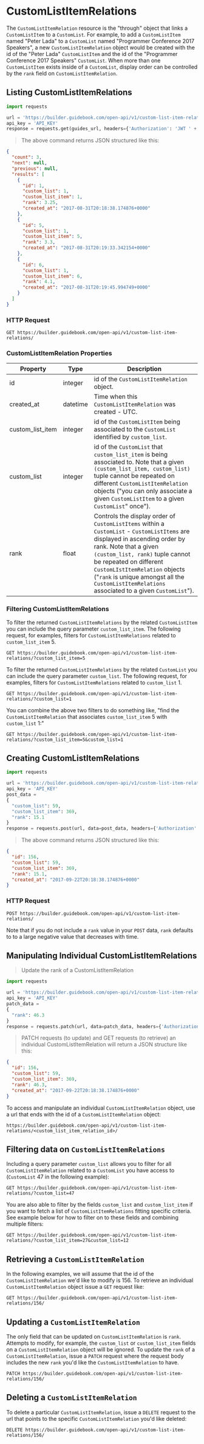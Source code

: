 # CustomListItemRelations

The `CustomListItemRelation` resource is the "through" object that links a `CustomListItem` to a `CustomList`. For example, to add a `CustomListItem` named "Peter Lada" to a `CustomList` named "Programmer Conference 2017 Speakers", a new `CustomListItemRelation` object would be created with the id of the "Peter Lada" `CustomListItem` and the id of the "Programmer Conference 2017 Speakers" `CustomList`. When more than one `CustomListItem` exists inside of a `CustomList`, display order can be controlled by the `rank` field on `CustomListItemRelation`.

## Listing CustomListItemRelations


```python
import requests

url = 'https://builder.guidebook.com/open-api/v1/custom-list-item-relations/'
api_key = 'API_KEY'
response = requests.get(guides_url, headers={'Authorization': 'JWT ' + api_key}).json()
```

> The above command returns JSON structured like this:

```json
{
  "count": 3,
  "next": null,
  "previous": null,
  "results": [
    {
      "id": 1,
      "custom_list": 1,
      "custom_list_item": 1,
      "rank": 3.25,
      "created_at": "2017-08-31T20:18:38.174876+0000"
    },
    {
      "id": 5,
      "custom_list": 1,
      "custom_list_item": 5,
      "rank": 3.3,
      "created_at": "2017-08-31T20:19:33.342154+0000"
    },
    {
      "id": 6,
      "custom_list": 1,
      "custom_list_item": 6,
      "rank": 4.1,
      "created_at": "2017-08-31T20:19:45.994749+0000"
    }
  ]
}
```


### HTTP Request

`GET https://builder.guidebook.com/open-api/v1/custom-list-item-relations/`

### CustomListItemRelation Properties

Property          | Type        | Description
---------         | --------    | --------
id                | integer     | id of the `CustomListItemRelation` object.
created_at        | datetime    | Time when this `CustomListItemRelation` was created - UTC.
custom_list_item  | integer     | id of the `CustomListItem` being associated to the `CustomList` identified by `custom_list`.
custom_list       | integer     | id of the `CustomList` that `custom_list_item` is being associated to. Note that a given `(custom_list_item, custom_list)` tuple cannot be repeated on different `CustomListItemRelation` objects ("you can only associate a given `CustomListItem` to a given `CustomList`" once").
rank              | float       | Controls the display order of `CustomListItems` within a `CustomList` - `CustomListItems` are displayed in ascending order by rank. Note that a given `(custom_list, rank)` tuple cannot be repeated on different `CustomLIstItemRelation` objects ("`rank` is unique amongst all the `CustomListItemRelations` associated to a given `CustomList`").

### Filtering CustomListItemRelations

To filter the returned `CustomListItemRelations` by the related `CustomListItem` you can include the query parameter `custom_list_item`. The following request, for examples, filters for `CustomListItemRelations` related to `custom_list_item` 5.

`GET https://builder.guidebook.com/open-api/v1/custom-list-item-relations/?custom_list_item=5`

To filter the returned `CustomListItemRelations` by the related `CustomList` you can include the query parameter `custom_list`. The following request, for examples, filters for `CustomListItemRelations` related to `custom_list` 1.

`GET https://builder.guidebook.com/open-api/v1/custom-list-item-relations/?custom_list=1`

You can combine the above two filters to do something like, "find the `CustomListItemRelation` that associates `custom_list_item` 5 with `custom_list` 1:"

`GET https://builder.guidebook.com/open-api/v1/custom-list-item-relations/?custom_list_item=5&custom_list=1`

## Creating CustomListItemRelations


```python
import requests

url = 'https://builder.guidebook.com/open-api/v1/custom-list-item-relations/'
api_key = 'API_KEY'
post_data =
{
  "custom_list": 59,
  "custom_list_item": 369,
  "rank": 15.1
}
response = requests.post(url, data=post_data, headers={'Authorization': 'JWT ' + api_key}).json()
```

> The above command returns JSON structured like this:

```json
{
  "id": 156,
  "custom_list": 59,
  "custom_list_item": 369,
  "rank": 15.1,
  "created_at": "2017-09-22T20:18:38.174876+0000"
}
```


### HTTP Request

`POST https://builder.guidebook.com/open-api/v1/custom-list-item-relations/`

Note that if you do not include a `rank` value in your `POST` data, `rank` defaults to to a large negative value that decreases with time.

## Manipulating Individual CustomListItemRelations


> Update the rank of a CustomListItemRelation

```python
import requests

url = 'https://builder.guidebook.com/open-api/v1/custom-list-item-relations/156/'
api_key = 'API_KEY'
patch_data =
{
  "rank": 46.3
}
response = requests.patch(url, data=patch_data, headers={'Authorization': 'JWT ' + api_key}).json()
```

> PATCH requests (to update) and GET requests (to retrieve) an individual CustomListItemRelation will return a JSON structure like this:

```json
{
  "id": 156,
  "custom_list": 59,
  "custom_list_item": 369,
  "rank": 46.3,
  "created_at": "2017-09-22T20:18:38.174876+0000"
}
```


To access and manipulate an individual `CustomListItemRelation` object, use a url that ends with the id of a `CustomListItemRelation` object:

`https://builder.guidebook.com/open-api/v1/custom-list-item-relations/<custom_list_item_relation_id>/`


## Filtering data on `CustomListItemRelations`

Including a query parameter `custom_list` allows you to filter for all `CustomListItemRelation` related to a `CustomList` you have access to (`CustomList` 47 in the following example):

`GET https://builder.guidebook.com/open-api/v1/custom-list-item-relations/?custom_list=47`

You are also able to filter by the fields `custom_list` and `custom_list_item` if you want to fetch a list of `CustomListItemRelations` fitting specific criteria. See example below for how to filter on to these fields and combining multiple filters:

`GET https://builder.guidebook.com/open-api/v1/custom-list-item-relations/?custom_list_item=27&custom_list=12`

## Retrieving a `CustomListItemRelation`

In the following examples, we will assume that the id of the `CustomListItemRelation` we'd like to modify is 156.  To retrieve an individual `CustomListItemRelation` object issue a `GET` request like:

`GET https://builder.guidebook.com/open-api/v1/custom-list-item-relations/156/`

## Updating a `CustomListItemRelation`

The only field that can be updated on `CustomListItemRelation` is `rank`. Attempts to modify, for example, the `custom_list` or `custom_list_item` fields on a `CustomListItemRelation` object will be ignored. To update the `rank` of a  `CustomListItemRelation`, issue a `PATCH` request where the request body includes the new `rank` you'd like the `CustomListItemRelation` to have.

`PATCH https://builder.guidebook.com/open-api/v1/custom-list-item-relations/156/`

## Deleting a `CustomListItemRelation`

To delete a particular `CustomListItemRelation`, issue a `DELETE` request to the url that points to the specific `CustomListItemRelation` you'd like deleted:

`DELETE https://builder.guidebook.com/open-api/v1/custom-list-item-relations/156/`
